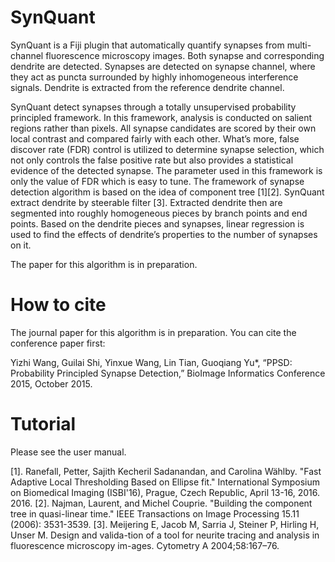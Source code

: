 # SynQuant
SynQuant is a Fiji plugin that automatically quantify synapses from multi-channel fluorescence microscopy images. Both synapse and corresponding dendrite are detected. Synapses are detected on synapse channel, where they act as puncta surrounded by highly inhomogeneous interference signals. Dendrite is extracted from the reference dendrite channel.

SynQuant detect synapses through a totally unsupervised probability principled framework. In this framework, analysis is conducted on salient regions rather than pixels. All synapse candidates are scored by their own local contrast and compared fairly with each other. What’s more, false discover rate (FDR) control is utilized to determine synapse selection, which not only controls the false positive rate but also provides a statistical evidence of the detected synapse. The parameter used in this framework is only the value of FDR which is easy to tune. The framework of synapse detection algorithm is based on the idea of component tree [1][2]. SynQuant extract dendrite by steerable filter [3]. Extracted dendrite then are segmented into roughly homogeneous pieces by branch points and end points. Based on the dendrite pieces and synapses, linear regression is used to find the effects of dendrite’s properties to the number of synapses on it.

The paper for this algorithm is in preparation.
# How to cite
The journal paper for this algorithm is in preparation. You can cite the conference paper first:

Yizhi Wang, Guilai Shi, Yinxue Wang, Lin Tian, Guoqiang Yu*, “PPSD: Probability Principled Synapse Detection,” BioImage Informatics Conference 2015, October 2015.

# Tutorial
Please see the user manual.

[1].	Ranefall, Petter, Sajith Kecheril Sadanandan, and Carolina Wählby. "Fast Adaptive Local Thresholding Based on Ellipse fit." International Symposium on Biomedical Imaging (ISBI'16), Prague, Czech Republic, April 13-16, 2016. 2016.
[2].  Najman, Laurent, and Michel Couprie. "Building the component tree in quasi-linear time." IEEE Transactions on Image Processing 15.11 (2006): 3531-3539.
[3].  Meijering E, Jacob M, Sarria J, Steiner P, Hirling H, Unser M. Design and valida-tion of a tool for neurite tracing and analysis in fluorescence microscopy im-ages. Cytometry A 2004;58:167–76.
